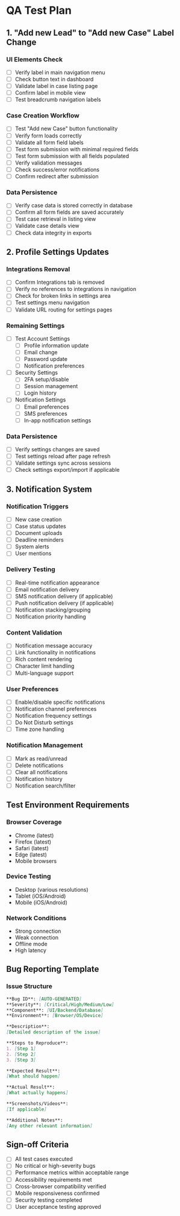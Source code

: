 # QA Test Plan

## 1. "Add new Lead" to "Add new Case" Label Change

### UI Elements Check
- [ ] Verify label in main navigation menu
- [ ] Check button text in dashboard
- [ ] Validate label in case listing page
- [ ] Confirm label in mobile view
- [ ] Test breadcrumb navigation labels

### Case Creation Workflow
- [ ] Test "Add new Case" button functionality
- [ ] Verify form loads correctly
- [ ] Validate all form field labels
- [ ] Test form submission with minimal required fields
- [ ] Test form submission with all fields populated
- [ ] Verify validation messages
- [ ] Check success/error notifications
- [ ] Confirm redirect after submission

### Data Persistence
- [ ] Verify case data is stored correctly in database
- [ ] Confirm all form fields are saved accurately
- [ ] Test case retrieval in listing view
- [ ] Validate case details view
- [ ] Check data integrity in exports

## 2. Profile Settings Updates

### Integrations Removal
- [ ] Confirm Integrations tab is removed
- [ ] Verify no references to integrations in navigation
- [ ] Check for broken links in settings area
- [ ] Test settings menu navigation
- [ ] Validate URL routing for settings pages

### Remaining Settings
- [ ] Test Account Settings
  - [ ] Profile information update
  - [ ] Email change
  - [ ] Password update
  - [ ] Notification preferences
- [ ] Security Settings
  - [ ] 2FA setup/disable
  - [ ] Session management
  - [ ] Login history
- [ ] Notification Settings
  - [ ] Email preferences
  - [ ] SMS preferences
  - [ ] In-app notification settings

### Data Persistence
- [ ] Verify settings changes are saved
- [ ] Test settings reload after page refresh
- [ ] Validate settings sync across sessions
- [ ] Check settings export/import if applicable

## 3. Notification System

### Notification Triggers
- [ ] New case creation
- [ ] Case status updates
- [ ] Document uploads
- [ ] Deadline reminders
- [ ] System alerts
- [ ] User mentions

### Delivery Testing
- [ ] Real-time notification appearance
- [ ] Email notification delivery
- [ ] SMS notification delivery (if applicable)
- [ ] Push notification delivery (if applicable)
- [ ] Notification stacking/grouping
- [ ] Notification priority handling

### Content Validation
- [ ] Notification message accuracy
- [ ] Link functionality in notifications
- [ ] Rich content rendering
- [ ] Character limit handling
- [ ] Multi-language support

### User Preferences
- [ ] Enable/disable specific notifications
- [ ] Notification channel preferences
- [ ] Notification frequency settings
- [ ] Do Not Disturb settings
- [ ] Time zone handling

### Notification Management
- [ ] Mark as read/unread
- [ ] Delete notifications
- [ ] Clear all notifications
- [ ] Notification history
- [ ] Notification search/filter

## Test Environment Requirements

### Browser Coverage
- Chrome (latest)
- Firefox (latest)
- Safari (latest)
- Edge (latest)
- Mobile browsers

### Device Testing
- Desktop (various resolutions)
- Tablet (iOS/Android)
- Mobile (iOS/Android)

### Network Conditions
- Strong connection
- Weak connection
- Offline mode
- High latency

## Bug Reporting Template

### Issue Structure
```markdown
**Bug ID**: [AUTO-GENERATED]
**Severity**: [Critical/High/Medium/Low]
**Component**: [UI/Backend/Database]
**Environment**: [Browser/OS/Device]

**Description**:
[Detailed description of the issue]

**Steps to Reproduce**:
1. [Step 1]
2. [Step 2]
3. [Step 3]

**Expected Result**:
[What should happen]

**Actual Result**:
[What actually happens]

**Screenshots/Videos**:
[If applicable]

**Additional Notes**:
[Any other relevant information]
```

## Sign-off Criteria

- [ ] All test cases executed
- [ ] No critical or high-severity bugs
- [ ] Performance metrics within acceptable range
- [ ] Accessibility requirements met
- [ ] Cross-browser compatibility verified
- [ ] Mobile responsiveness confirmed
- [ ] Security testing completed
- [ ] User acceptance testing approved